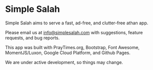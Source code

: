 # Simple Salah

Simple Salah aims to serve a fast, ad-free, and clutter-free athan app.

Please email us at info@simplesalah.com with suggestions, feature requests, and bug reports.

This app was built with PrayTimes.org, Bootstrap, Font Awesome, MomentJS/Luxon, Google Cloud Platform, and Github Pages.

We are under active development, so things may change. 
